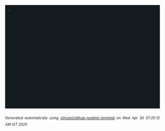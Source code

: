 <div align="justify">
<picture>
    <source media="(prefers-color-scheme: dark)" srcset="./output.gif">
    <source media="(prefers-color-scheme: light)" srcset="./output.gif">
    <img alt="GIFOS" src="output.gif">
</picture>

<sub><i>Generated automatically using [x0rzavi/github-readme-terminal](https://github.com/x0rzavi/github-readme-terminal) on Wed Apr 30 07:25:12 AM IST 2025</i></sub>

<!-- <details>
<summary>More details</summary>

</details> -->
</div>

<!-- Image deletion URL: NONE -->